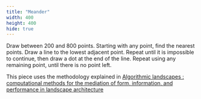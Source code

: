 ```yaml
---
title: "Meander"
width: 400
height: 400
hide: true
---
```


Draw between 200 and 800 points. Starting with any point, find the nearest points. Draw a line to the lowest adjacent point. Repeat until it is impossible to continue, then draw a dot at the end of the line. Repeat using any remaining point, until there is no point left.

This piece uses the methodology explained in [Algorithmic landscapes : computational methods for the mediation of form, information, and performance in landscape architecture](https://www.repo.uni-hannover.de/handle/123456789/3768)
